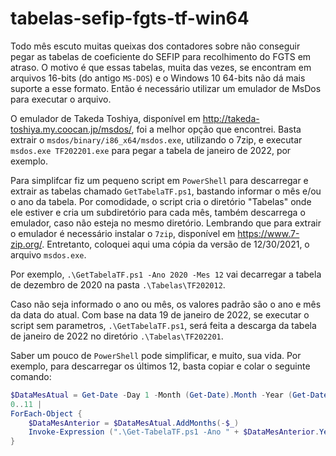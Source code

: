 # tabelas-sefip-fgts-tf-win64

Todo mês escuto muitas queixas dos contadores sobre não conseguir pegar as tabelas de coeficiente do SEFIP para recolhimento do FGTS em atraso. O motivo é que essas tabelas, muita das vezes, se encontram em arquivos 16-bits (do antigo `MS-DOS`) e o Windows 10 64-bits não dá mais suporte a esse formato. Então é necessário utilizar um emulador de MsDos para executar o arquivo.

O emulador de Takeda Toshiya, disponível em <http://takeda-toshiya.my.coocan.jp/msdos/>, foi a melhor opção que encontrei. Basta extrair o `msdos/binary/i86_x64/msdos.exe`, utilizando o 7zip, e executar `msdos.exe TF202201.exe` para pegar a tabela de janeiro de 2022, por exemplo.

Para simplifcar fiz um pequeno script em `PowerShell` para descarregar e extrair as tabelas chamado `GetTabelaTF.ps1`, bastando informar o mês e/ou o ano da tabela. Por comodidade, o script cria o diretório "Tabelas" onde ele estiver e cria um subdiretório para cada mês, também descarrega o emulador, caso não esteja no mesmo diretório. Lembrando que para extrair o emulador é necessário instalar o `7zip`, disponível em <https://www.7-zip.org/>. Entretanto, coloquei aqui uma cópia da versão de 12/30/2021, o arquivo `msdos.exe`.

Por exemplo, `.\GetTabelaTF.ps1 -Ano 2020 -Mes 12` vai decarregar a tabela de dezembro de 2020 na pasta `.\Tabelas\TF202012`.

Caso não seja informado o ano ou mês, os valores padrão são o ano e mês da data do atual. Com base na data 19 de janeiro de 2022, se executar o script sem parametros, `.\GetTabelaTF.ps1`, será feita a descarga da tabela de janeiro de 2022 no diretório `.\Tabelas\TF202201`.

Saber um pouco de `PowerShell` pode simplificar, e muito, sua vida. Por exemplo, para descarregar os últimos 12, basta copiar e colar o seguinte comando:

```PowerShell
$DataMesAtual = Get-Date -Day 1 -Month (Get-Date).Month -Year (Get-Date).Year
0..11 |
ForEach-Object {
    $DataMesAnterior = $DataMesAtual.AddMonths(-$_)
    Invoke-Expression (".\Get-TabelaTF.ps1 -Ano " + $DataMesAnterior.Year + " -Mes " + $DataMesAnterior.Month)
}
```